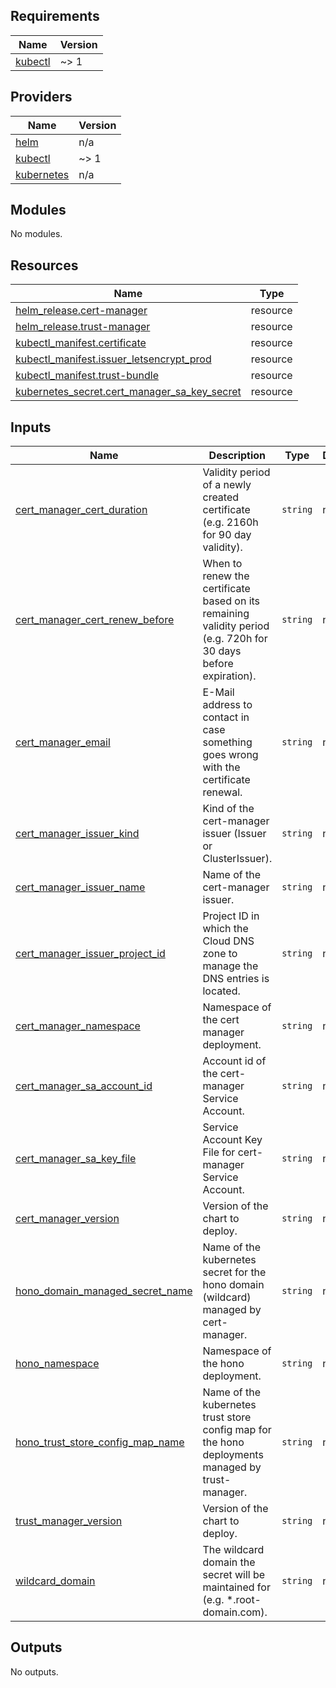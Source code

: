## Requirements

| Name | Version |
|------|---------|
| <a name="requirement_kubectl"></a> [kubectl](#requirement\_kubectl) | ~> 1 |

## Providers

| Name | Version |
|------|---------|
| <a name="provider_helm"></a> [helm](#provider\_helm) | n/a |
| <a name="provider_kubectl"></a> [kubectl](#provider\_kubectl) | ~> 1 |
| <a name="provider_kubernetes"></a> [kubernetes](#provider\_kubernetes) | n/a |

## Modules

No modules.

## Resources

| Name | Type |
|------|------|
| [helm_release.cert-manager](https://registry.terraform.io/providers/hashicorp/helm/latest/docs/resources/release) | resource |
| [helm_release.trust-manager](https://registry.terraform.io/providers/hashicorp/helm/latest/docs/resources/release) | resource |
| [kubectl_manifest.certificate](https://registry.terraform.io/providers/gavinbunney/kubectl/latest/docs/resources/manifest) | resource |
| [kubectl_manifest.issuer_letsencrypt_prod](https://registry.terraform.io/providers/gavinbunney/kubectl/latest/docs/resources/manifest) | resource |
| [kubectl_manifest.trust-bundle](https://registry.terraform.io/providers/gavinbunney/kubectl/latest/docs/resources/manifest) | resource |
| [kubernetes_secret.cert_manager_sa_key_secret](https://registry.terraform.io/providers/hashicorp/kubernetes/latest/docs/resources/secret) | resource |

## Inputs

| Name | Description | Type | Default | Required |
|------|-------------|------|---------|:--------:|
| <a name="input_cert_manager_cert_duration"></a> [cert\_manager\_cert\_duration](#input\_cert\_manager\_cert\_duration) | Validity period of a newly created certificate (e.g. 2160h for 90 day validity). | `string` | n/a | yes |
| <a name="input_cert_manager_cert_renew_before"></a> [cert\_manager\_cert\_renew\_before](#input\_cert\_manager\_cert\_renew\_before) | When to renew the certificate based on its remaining validity period (e.g. 720h for 30 days before expiration). | `string` | n/a | yes |
| <a name="input_cert_manager_email"></a> [cert\_manager\_email](#input\_cert\_manager\_email) | E-Mail address to contact in case something goes wrong with the certificate renewal. | `string` | n/a | yes |
| <a name="input_cert_manager_issuer_kind"></a> [cert\_manager\_issuer\_kind](#input\_cert\_manager\_issuer\_kind) | Kind of the cert-manager issuer (Issuer or ClusterIssuer). | `string` | n/a | yes |
| <a name="input_cert_manager_issuer_name"></a> [cert\_manager\_issuer\_name](#input\_cert\_manager\_issuer\_name) | Name of the cert-manager issuer. | `string` | n/a | yes |
| <a name="input_cert_manager_issuer_project_id"></a> [cert\_manager\_issuer\_project\_id](#input\_cert\_manager\_issuer\_project\_id) | Project ID in which the Cloud DNS zone to manage the DNS entries is located. | `string` | n/a | yes |
| <a name="input_cert_manager_namespace"></a> [cert\_manager\_namespace](#input\_cert\_manager\_namespace) | Namespace of the cert manager deployment. | `string` | n/a | yes |
| <a name="input_cert_manager_sa_account_id"></a> [cert\_manager\_sa\_account\_id](#input\_cert\_manager\_sa\_account\_id) | Account id of the cert-manager Service Account. | `string` | n/a | yes |
| <a name="input_cert_manager_sa_key_file"></a> [cert\_manager\_sa\_key\_file](#input\_cert\_manager\_sa\_key\_file) | Service Account Key File for cert-manager Service Account. | `string` | n/a | yes |
| <a name="input_cert_manager_version"></a> [cert\_manager\_version](#input\_cert\_manager\_version) | Version of the chart to deploy. | `string` | n/a | yes |
| <a name="input_hono_domain_managed_secret_name"></a> [hono\_domain\_managed\_secret\_name](#input\_hono\_domain\_managed\_secret\_name) | Name of the kubernetes secret for the hono domain (wildcard) managed by cert-manager. | `string` | n/a | yes |
| <a name="input_hono_namespace"></a> [hono\_namespace](#input\_hono\_namespace) | Namespace of the hono deployment. | `string` | n/a | yes |
| <a name="input_hono_trust_store_config_map_name"></a> [hono\_trust\_store\_config\_map\_name](#input\_hono\_trust\_store\_config\_map\_name) | Name of the kubernetes trust store config map for the hono deployments managed by trust-manager. | `string` | n/a | yes |
| <a name="input_trust_manager_version"></a> [trust\_manager\_version](#input\_trust\_manager\_version) | Version of the chart to deploy. | `string` | n/a | yes |
| <a name="input_wildcard_domain"></a> [wildcard\_domain](#input\_wildcard\_domain) | The wildcard domain the secret will be maintained for (e.g. *.root-domain.com). | `string` | n/a | yes |

## Outputs

No outputs.
